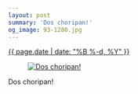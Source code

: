 ```yaml
---
layout: post
summary: 'Dos choripan!'
og_image: 93-1280.jpg
---
```


<p>
 <time>
  <a href="/93">
   {{ page.date | date: "%B %-d, %Y" }}
  </a>
 </time>
 <a href="/93">
  <figure data-taken="10/17/2013">
   <img alt="Dos choripan!" sizes="(min-width: 700px) 50vw, calc(100vw - 2rem)" src="{{ site.assets_url }}/93-640.jpg" srcset="{{ site.assets_url }}/93-1280.jpg 1280w, {{ site.assets_url }}/93-960.jpg 960w, {{ site.assets_url }}/93-640.jpg 640w, {{ site.assets_url }}/93-320.jpg 320w"/>
  </figure>
 </a>
 <span>
  Dos choripan!
 </span>
</p>
